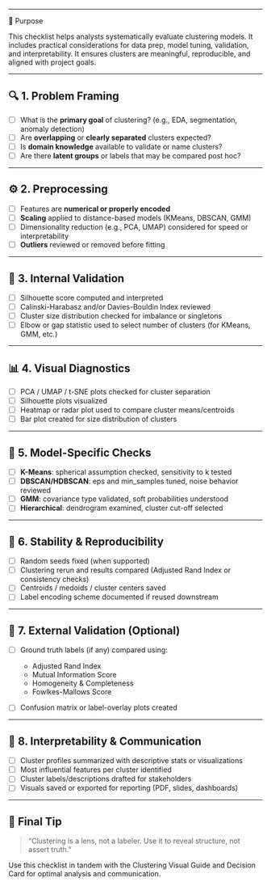 ___
 🎯 Purpose

This checklist helps analysts systematically evaluate clustering models. It includes practical considerations for data prep, model tuning, validation, and interpretability. It ensures clusters are meaningful, reproducible, and aligned with project goals.

---

## 🔍 1. Problem Framing

* [ ] What is the **primary goal** of clustering? (e.g., EDA, segmentation, anomaly detection)
* [ ] Are **overlapping** or **clearly separated** clusters expected?
* [ ] Is **domain knowledge** available to validate or name clusters?
* [ ] Are there **latent groups** or labels that may be compared post hoc?

---

## ⚙️ 2. Preprocessing

* [ ] Features are **numerical or properly encoded**
* [ ] **Scaling** applied to distance-based models (KMeans, DBSCAN, GMM)
* [ ] Dimensionality reduction (e.g., PCA, UMAP) considered for speed or interpretability
* [ ] **Outliers** reviewed or removed before fitting

---

## 🧪 3. Internal Validation

* [ ] Silhouette score computed and interpreted
* [ ] Calinski-Harabasz and/or Davies-Bouldin Index reviewed
* [ ] Cluster size distribution checked for imbalance or singletons
* [ ] Elbow or gap statistic used to select number of clusters (for KMeans, GMM, etc.)

---

## 📊 4. Visual Diagnostics

* [ ] PCA / UMAP / t-SNE plots checked for cluster separation
* [ ] Silhouette plots visualized
* [ ] Heatmap or radar plot used to compare cluster means/centroids
* [ ] Bar plot created for size distribution of clusters

---

## 🧰 5. Model-Specific Checks

* [ ] **K-Means**: spherical assumption checked, sensitivity to k tested
* [ ] **DBSCAN/HDBSCAN**: eps and min\_samples tuned, noise behavior reviewed
* [ ] **GMM**: covariance type validated, soft probabilities understood
* [ ] **Hierarchical**: dendrogram examined, cluster cut-off selected

---

## 🔁 6. Stability & Reproducibility

* [ ] Random seeds fixed (when supported)
* [ ] Clustering rerun and results compared (Adjusted Rand Index or consistency checks)
* [ ] Centroids / medoids / cluster centers saved
* [ ] Label encoding scheme documented if reused downstream

---

## 🧾 7. External Validation (Optional)

* [ ] Ground truth labels (if any) compared using:

  * Adjusted Rand Index
  * Mutual Information Score
  * Homogeneity & Completeness
  * Fowlkes-Mallows Score
* [ ] Confusion matrix or label-overlay plots created

---

## 🧠 8. Interpretability & Communication

* [ ] Cluster profiles summarized with descriptive stats or visualizations
* [ ] Most influential features per cluster identified
* [ ] Cluster labels/descriptions drafted for stakeholders
* [ ] Visuals saved or exported for reporting (PDF, slides, dashboards)

---

## 📌 Final Tip

> “Clustering is a lens, not a labeler. Use it to reveal structure, not assert truth.”

Use this checklist in tandem with the Clustering Visual Guide and Decision Card for optimal analysis and communication.
